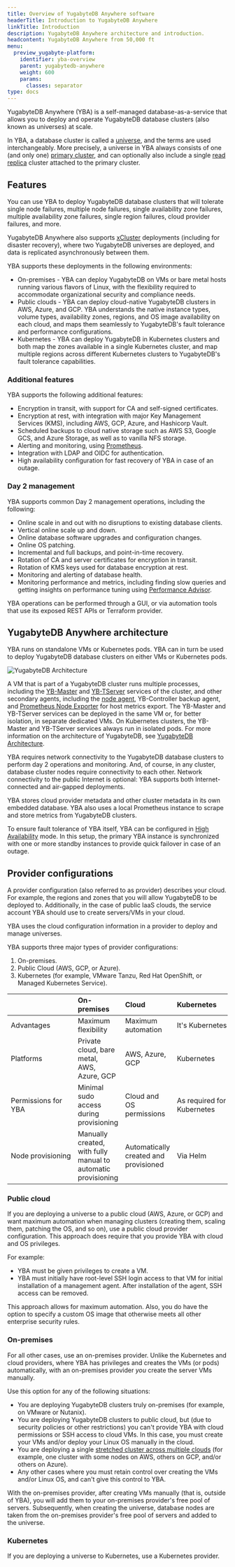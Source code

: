 ```yaml
---
title: Overview of YugabyteDB Anywhere software
headerTitle: Introduction to YugabyteDB Anywhere
linkTitle: Introduction
description: YugabyteDB Anywhere architecture and introduction.
headcontent: YugabyteDB Anywhere from 50,000 ft
menu:
  preview_yugabyte-platform:
    identifier: yba-overview
    parent: yugabytedb-anywhere
    weight: 600
    params:
      classes: separator
type: docs
---
```


YugabyteDB Anywhere (YBA) is a self-managed database-as-a-service that allows you to deploy and operate YugabyteDB database clusters (also known as universes) at scale.

In YBA, a database cluster is called a [universe](../../architecture/key-concepts/#universe), and the terms are used interchangeably. More precisely, a universe in YBA always consists of one (and only one) [primary cluster](../../architecture/key-concepts/#primary-cluster), and can optionally also include a single [read replica](../../architecture/key-concepts/#read-replica-cluster) cluster attached to the primary cluster.

## Features

You can use YBA to deploy YugabyteDB database clusters that will tolerate single node failures, multiple node failures, single availability zone failures, multiple availability zone failures, single region failures, cloud provider failures, and more.

YugabyteDB Anywhere also supports [xCluster](../../architecture/docdb-replication/async-replication/) deployments (including for disaster recovery), where two YugabyteDB universes are deployed, and data is replicated asynchronously between them.

YBA supports these deployments in the following environments:

- On-premises - YBA can deploy YugabyteDB on VMs or bare metal hosts running various flavors of Linux, with the flexibility required to accommodate organizational security and compliance needs.
- Public clouds - YBA can deploy cloud-native YugabyteDB clusters in AWS, Azure, and GCP. YBA understands the native instance types, volume types, availability zones, regions, and OS image availability on each cloud, and maps them seamlessly to YugabyteDB's fault tolerance and performance configurations.
- Kubernetes - YBA can deploy YugabyteDB in Kubernetes clusters and both map the zones available in a single Kubernetes cluster, and map multiple regions across different Kubernetes clusters to YugabyteDB's fault tolerance capabilities.

### Additional features

YBA supports the following additional features:

- Encryption in transit, with support for CA and self-signed certificates.
- Encryption at rest, with integration with major Key Management Services (KMS), including AWS, GCP, Azure, and Hashicorp Vault.
- Scheduled backups to cloud native storage such as AWS S3, Google GCS, and Azure Storage, as well as to vanilla NFS storage.
- Alerting and monitoring, using [Prometheus](https://prometheus.io).
- Integration with LDAP and OIDC for authentication.
- High availability configuration for fast recovery of YBA in case of an outage.

### Day 2 management

YBA supports common Day 2 management operations, including the following:

- Online scale in and out with no disruptions to existing database clients.
- Vertical online scale up and down.
- Online database software upgrades and configuration changes.
- Online OS patching.
- Incremental and full backups, and point-in-time recovery.
- Rotation of CA and server certificates for encryption in transit.
- Rotation of KMS keys used for database encryption at rest.
- Monitoring and alerting of database health.
- Monitoring performance and metrics, including finding slow queries and getting insights on performance tuning using [Performance Advisor](../alerts-monitoring/performance-advisor/).

YBA operations can be performed through a GUI, or via automation tools that use its exposed REST APIs or Terraform provider.

## YugabyteDB Anywhere architecture

YBA runs on standalone VMs or Kubernetes pods. YBA can in turn be used to deploy YugabyteDB database clusters on either VMs or Kubernetes pods.

![YugabyteDB Architecture](/images/yb-platform/prepare/yba-architecture.png)

A VM that is part of a YugabyteDB cluster runs multiple processes, including the [YB-Master](../../architecture/yb-master/) and [YB-TServer](../../architecture/yb-tserver/) services of the cluster, and other secondary agents, including the [node agent](/preview/faq/yugabyte-platform/#node-agent), YB-Controller backup agent, and [Prometheus Node Exporter](https://prometheus.io/docs/guides/node-exporter/) for host metrics export. The YB-Master and YB-TServer services can be deployed in the same VM or, for better isolation, in separate dedicated VMs. On Kubernetes clusters, the YB-Master and YB-TServer services always run in isolated pods. For more information on the architecture of YugabyteDB, see [YugabyteDB Architecture](../../architecture/).

YBA requires network connectivity to the YugabyteDB database clusters to perform day 2 operations and monitoring. And, of course, in any cluster, database cluster nodes require connectivity to each other. Network connectivity to the public Internet is optional: YBA supports both Internet-connected and air-gapped deployments.

YBA stores cloud provider metadata and other cluster metadata in its own embedded database. YBA also uses a local Prometheus instance to scrape and store metrics from YugabyteDB clusters.

To ensure fault tolerance of YBA itself, YBA can be configured in [High Availability](../administer-yugabyte-platform/high-availability/) mode. In this setup, the primary YBA instance is synchronized with one or more standby instances to provide quick failover in case of an outage.

## Provider configurations

A provider configuration (also referred to as provider) describes your cloud. For example, the regions and zones that you will allow YugabyteDB to be deployed to. Additionally, in the case of public IaaS clouds, the service account YBA should use to create servers/VMs in your cloud.

YBA uses the cloud configuration information in a provider to deploy and manage universes.

YBA supports three major types of provider configurations:

1. On-premises.
1. Public Cloud (AWS, GCP, or Azure).
1. Kubernetes (for example, VMware Tanzu, Red Hat OpenShift, or Managed Kubernetes Service).

| | On-premises | Cloud | Kubernetes |
| :--- | :--- | :--- | :--- |
| Advantages | Maximum flexibility | Maximum automation | It's&nbsp;Kubernetes |
| Platforms | Private cloud, bare metal,<br>AWS, Azure, GCP | AWS, Azure, GCP | Kubernetes |
| Permissions for YBA | Minimal sudo access during provisioning | Cloud and OS permissions | As required for Kubernetes |
| Node&nbsp;provisioning | Manually created, with fully manual to automatic provisioning | Automatically created and provisioned | Via Helm |

### Public cloud

If you are deploying a universe to a public cloud (AWS, Azure, or GCP) and want maximum automation when managing clusters (creating them, scaling them, patching the OS, and so on), use a public cloud provider configuration. This approach does require that you provide YBA with cloud and OS privileges.

For example:

- YBA must be given privileges to create a VM.
- YBA must initially have root-level SSH login access to that VM for initial installation of a management agent. After installation of the agent, SSH access can be removed.

This approach allows for maximum automation. Also, you do have the option to specify a custom OS image that otherwise meets all other enterprise security rules.

### On-premises

For all other cases, use an on-premises provider. Unlike the Kubernetes and cloud providers, where YBA has privileges and creates the VMs (or pods) automatically, with an on-premises provider *you* create the server VMs manually.

Use this option for any of the following situations:

- You are deploying YugabyteDB clusters truly on-premises (for example, on VMware or Nutanix).
- You are deploying YugabyteDB clusters to public cloud, but (due to security policies or other restrictions) you can't provide YBA with cloud permissions or SSH access to cloud VMs. In this case, you must create your VMs and/or deploy your Linux OS manually in the cloud.
- You are deploying a single [stretched cluster across multiple clouds](../create-deployments/create-universe-multi-cloud/) (for example, one cluster with some nodes on AWS, others on GCP, and/or others on Azure).
- Any other cases where you must retain control over creating the VMs and/or Linux OS, and can't give this control to YBA.

With the on-premises provider, after creating VMs manually (that is, outside of YBA), you will add them to your on-premises provider's free pool of servers. Subsequently, when creating the universe, database nodes are taken from the on-premises provider's free pool of servers and added to the universe.

### Kubernetes

If you are deploying a universe to Kubernetes, use a Kubernetes provider.
